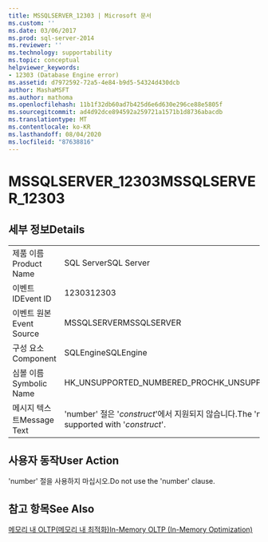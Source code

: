 ```yaml
---
title: MSSQLSERVER_12303 | Microsoft 문서
ms.custom: ''
ms.date: 03/06/2017
ms.prod: sql-server-2014
ms.reviewer: ''
ms.technology: supportability
ms.topic: conceptual
helpviewer_keywords:
- 12303 (Database Engine error)
ms.assetid: d7972592-72a5-4e84-b9d5-54324d430dcb
author: MashaMSFT
ms.author: mathoma
ms.openlocfilehash: 11b1f32db60ad7b425d6e6d630e296ce88e5805f
ms.sourcegitcommit: ad4d92dce894592a259721a1571b1d8736abacdb
ms.translationtype: MT
ms.contentlocale: ko-KR
ms.lasthandoff: 08/04/2020
ms.locfileid: "87638816"
---
```

# <a name="mssqlserver_12303"></a><span data-ttu-id="c53fd-102">MSSQLSERVER_12303</span><span class="sxs-lookup"><span data-stu-id="c53fd-102">MSSQLSERVER_12303</span></span>
    
## <a name="details"></a><span data-ttu-id="c53fd-103">세부 정보</span><span class="sxs-lookup"><span data-stu-id="c53fd-103">Details</span></span>  
  
|||  
|-|-|  
|<span data-ttu-id="c53fd-104">제품 이름</span><span class="sxs-lookup"><span data-stu-id="c53fd-104">Product Name</span></span>|<span data-ttu-id="c53fd-105">SQL Server</span><span class="sxs-lookup"><span data-stu-id="c53fd-105">SQL Server</span></span>|  
|<span data-ttu-id="c53fd-106">이벤트 ID</span><span class="sxs-lookup"><span data-stu-id="c53fd-106">Event ID</span></span>|<span data-ttu-id="c53fd-107">12303</span><span class="sxs-lookup"><span data-stu-id="c53fd-107">12303</span></span>|  
|<span data-ttu-id="c53fd-108">이벤트 원본</span><span class="sxs-lookup"><span data-stu-id="c53fd-108">Event Source</span></span>|<span data-ttu-id="c53fd-109">MSSQLSERVER</span><span class="sxs-lookup"><span data-stu-id="c53fd-109">MSSQLSERVER</span></span>|  
|<span data-ttu-id="c53fd-110">구성 요소</span><span class="sxs-lookup"><span data-stu-id="c53fd-110">Component</span></span>|<span data-ttu-id="c53fd-111">SQLEngine</span><span class="sxs-lookup"><span data-stu-id="c53fd-111">SQLEngine</span></span>|  
|<span data-ttu-id="c53fd-112">심볼 이름</span><span class="sxs-lookup"><span data-stu-id="c53fd-112">Symbolic Name</span></span>|<span data-ttu-id="c53fd-113">HK_UNSUPPORTED_NUMBERED_PROC</span><span class="sxs-lookup"><span data-stu-id="c53fd-113">HK_UNSUPPORTED_NUMBERED_PROC</span></span>|  
|<span data-ttu-id="c53fd-114">메시지 텍스트</span><span class="sxs-lookup"><span data-stu-id="c53fd-114">Message Text</span></span>|<span data-ttu-id="c53fd-115">'number' 절은 '*construct*'에서 지원되지 않습니다.</span><span class="sxs-lookup"><span data-stu-id="c53fd-115">The 'number' clause is not supported with '*construct*'.</span></span>|  
  
## <a name="user-action"></a><span data-ttu-id="c53fd-116">사용자 동작</span><span class="sxs-lookup"><span data-stu-id="c53fd-116">User Action</span></span>  
 <span data-ttu-id="c53fd-117">'number' 절을 사용하지 마십시오.</span><span class="sxs-lookup"><span data-stu-id="c53fd-117">Do not use the 'number' clause.</span></span>  
  
## <a name="see-also"></a><span data-ttu-id="c53fd-118">참고 항목</span><span class="sxs-lookup"><span data-stu-id="c53fd-118">See Also</span></span>  
 [<span data-ttu-id="c53fd-119">메모리 내 OLTP&#40;메모리 내 최적화&#41;</span><span class="sxs-lookup"><span data-stu-id="c53fd-119">In-Memory OLTP &#40;In-Memory Optimization&#41;</span></span>](../in-memory-oltp/in-memory-oltp-in-memory-optimization.md)  
  
  
